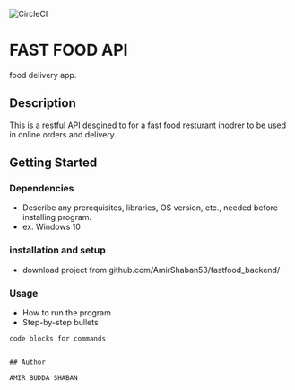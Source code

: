 ![CircleCI](https://img.shields.io/circleci/build/github/AmirShaban53/fastfood_backend/master)

# FAST FOOD API

food delivery app.

## Description

This is a restful API desgined to for a fast food resturant inodrer to be used in online
orders and delivery.

## Getting Started

### Dependencies

* Describe any prerequisites, libraries, OS version, etc., needed before installing program.
* ex. Windows 10

### installation and setup

* download project from github.com/AmirShaban53/fastfood_backend/

   


### Usage

* How to run the program
* Step-by-step bullets
```
code blocks for commands
```


```

## Author

AMIR BUDDA SHABAN



